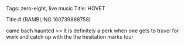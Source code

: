 Tags: zero-eight, live music
Title: HOVET
  
Title:# (RAMBLING 160739868758)  
  
came bach haunted >> it is definitely a perk when one gets to travel for work and catch up with the the hesitation marks tour
